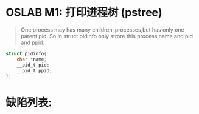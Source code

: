# OSLAB M1: 打印进程树 (pstree)


> One process may has many children_processes,but has only one parent pid. So in struct pidinfo only strore this process name and pid and ppid.

```c
struct pidinfo{
	char *name;
	__pid_t pid;
	__pid_t ppid;
};
```

# 缺陷列表:
